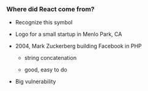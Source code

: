 ### Where did React come from?

- Recognize this symbol

- Logo for a small startup in Menlo Park, CA

- 2004, Mark Zuckerberg building Facebook in PHP

  - string concatenation

  - good, easy to do

- Big vulnerability

